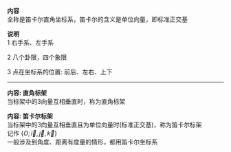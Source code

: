 **内容**  
全称是笛卡尔直角坐标系，笛卡尔的含义是单位向量，即标准正交基  
  
**说明**  
1 右手系、左手系  
  
2 八个卦限，四个象限  
  
3 点在坐标系的位置: 前后、左右、上下  

---

**内容: 直角标架**  
当标架中的3向量互相垂直时，称为直角标架

**内容: 笛卡尔标架**  
当标架中的3向量互相垂直且为单位向量时(标准正交基)，称为笛卡尔标架  
记作 $\{O;\vec i,\vec j, \vec k\}$  
一般涉及到角度、距离有度量的情形，都用笛卡尔坐标系  
